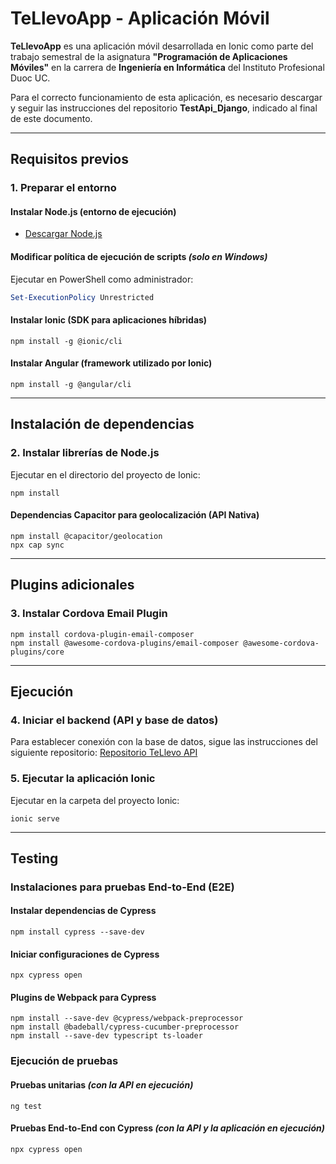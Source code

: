 # TeLlevoApp - Aplicación Móvil

**TeLlevoApp** es una aplicación móvil desarrollada en Ionic como parte del trabajo semestral de la asignatura **"Programación de Aplicaciones Móviles"** en la carrera de **Ingeniería en Informática** del Instituto Profesional Duoc UC.


Para el correcto funcionamiento de esta aplicación, es necesario descargar y seguir las instrucciones del repositorio **TestApi_Django**, indicado al final de este documento.

---

## Requisitos previos
### 1. Preparar el entorno
#### Instalar Node.js (entorno de ejecución)
- [Descargar Node.js](https://nodejs.org/en/download)

#### Modificar política de ejecución de scripts *(solo en Windows)*
Ejecutar en PowerShell como administrador:
```powershell
Set-ExecutionPolicy Unrestricted
```
#### Instalar Ionic (SDK para aplicaciones híbridas)
```cli
npm install -g @ionic/cli
```
#### Instalar Angular (framework utilizado por Ionic)
```cli
npm install -g @angular/cli
```

---

## Instalación de dependencias
### 2. Instalar librerías de Node.js
Ejecutar en el directorio del proyecto de Ionic:
```cli
npm install
```

#### Dependencias Capacitor para geolocalización (API Nativa)
```cli
npm install @capacitor/geolocation
npx cap sync
```

---

## Plugins adicionales
### 3. Instalar Cordova Email Plugin
```cli
npm install cordova-plugin-email-composer
npm install @awesome-cordova-plugins/email-composer @awesome-cordova-plugins/core
```

---

## Ejecución
### 4. Iniciar el backend (API y base de datos)
Para establecer conexión con la base de datos, sigue las instrucciones del siguiente repositorio:
[Repositorio TeLlevo API](https://github.com/Pablo-Maldonado-Presas/te-llevo-api)

### 5. Ejecutar la aplicación Ionic
Ejecutar en la carpeta del proyecto Ionic:
```cli
ionic serve
```

---

## Testing
### Instalaciones para pruebas End-to-End (E2E)
#### Instalar dependencias de Cypress
```cli
npm install cypress --save-dev
```

#### Iniciar configuraciones de Cypress
```cli
npx cypress open
```

#### Plugins de Webpack para Cypress
```cli
npm install --save-dev @cypress/webpack-preprocessor
npm install @badeball/cypress-cucumber-preprocessor
npm install --save-dev typescript ts-loader
```

### Ejecución de pruebas
#### Pruebas unitarias *(con la API en ejecución)*
```cli
ng test
```

#### Pruebas End-to-End con Cypress *(con la API y la aplicación en ejecución)*
```cli
npx cypress open
```
